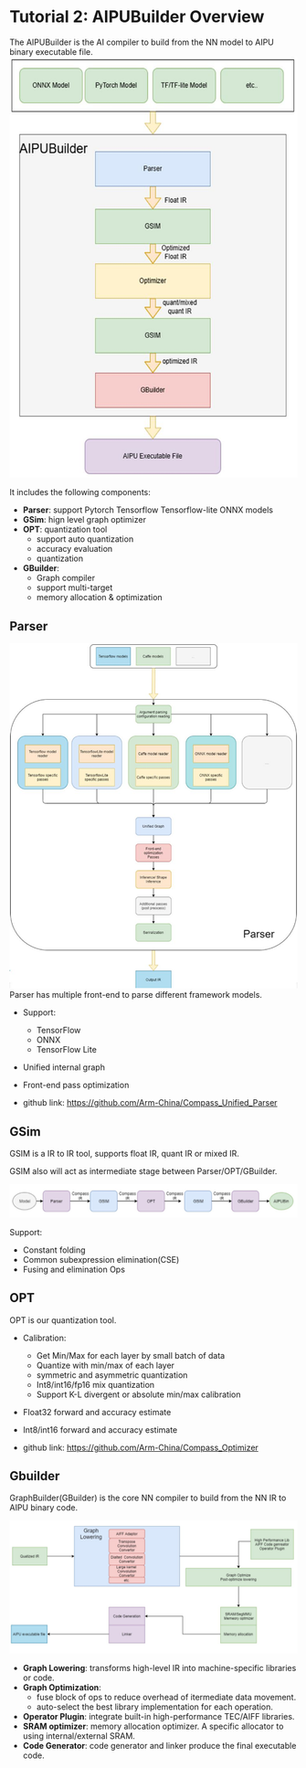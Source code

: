 # Tutorial 2: AIPUBuilder Overview

The AIPUBuilder is the AI compiler to build from the NN model to AIPU binary executable file.
![](_static/aipubuilder_overview.jpg)

It includes the following components:
- **Parser**: support Pytorch  Tensorflow Tensorflow-lite ONNX  models
- **GSim**: hign level graph optimizer
- **OPT**: quantization tool
    - support auto quantization
    - accuracy evaluation
    - quantization
- **GBuilder**:
    - Graph compiler
    - support multi-target
    - memory allocation & optimization

## Parser
![](_static/parser.jpg)
Parser has multiple front-end to parse different framework models.
- Support:
    - TensorFlow 
    - ONNX
    - TensorFlow Lite
- Unified internal graph
- Front-end pass optimization

- github link: https://github.com/Arm-China/Compass_Unified_Parser


## GSim

GSIM is a IR to IR tool, supports float IR, quant IR or mixed IR.

GSIM also will act as intermediate stage between Parser/OPT/GBuilder.

![](_static/gsim.jpg)

Support:
- Constant folding
- Common subexpression elimination(CSE) 
- Fusing and elimination Ops

## OPT
OPT is our quantization tool.

- Calibration:
    - Get Min/Max for each layer by small batch of data
    - Quantize with min/max of each layer
    - symmetric and asymmetric quantization
    - Int8/int16/fp16 mix quantization
    - Support K-L divergent or absolute min/max calibration 

- Float32 forward and accuracy estimate
- Int8/int16 forward  and accuracy estimate
- github link: https://github.com/Arm-China/Compass_Optimizer

## Gbuilder
GraphBuilder(GBuilder) is the core NN compiler to build from the NN IR to AIPU binary code.

![](_static/gbuilder.jpg)


- **Graph Lowering**: transforms high-level IR into machine-specific libraries or code.
- **Graph Optimization**: 
    - fuse block of ops to reduce overhead of itermediate data movement.
    - auto-select the best library implementation for each operation.
- **Operator Plugin**: integrate built-in high-performance TEC/AIFF libraries.
- **SRAM optimizer**: memory allocation optimizer. A specific allocator to using internal/external SRAM.
- **Code Generator**: code generator and linker produce the final executable code.

